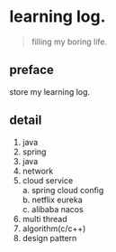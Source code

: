 # learning log.

> filling my boring life.

## preface
store my learning log.

## detail
1. java
  1. spring
  2. java
  3. network
  4. cloud service  
    a. spring cloud config  
    b. netflix eureka  
    c. alibaba nacos  
  5. multi thread
2. algorithm(c/c++)
3. design pattern
